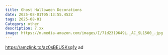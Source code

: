 ```yaml
---
title: Ghost Halloween Decorations
date: 2025-08-01T05:13:55.452Z
tags: 2025-08-01
Category: other
description: 7.xx
image: https://m.media-amazon.com/images/I/71d2319649L._AC_SL1500_.jpg
---
```

https://amzlink.to/az0sBEUSKsq1y ad